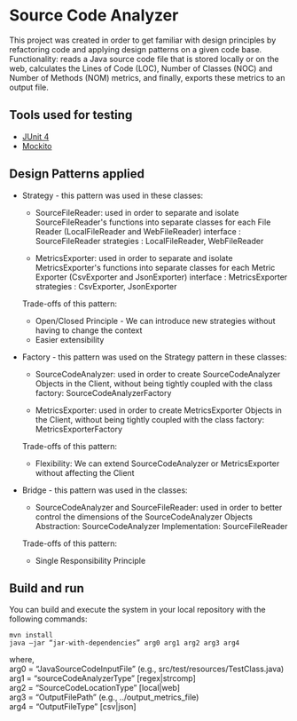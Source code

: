 # Source Code Analyzer
This project was created in order to get familiar with design principles by refactoring code and applying design patterns on a given code base.
Functionality: reads a Java source code file that is stored locally or on the web, calculates the Lines of Code (LOC), Number of Classes (NOC) and Number of Methods (NOM) metrics, and finally, exports these metrics to an output file.

## Tools used for testing
- [JUnit 4](https://junit.org/junit4/)
- [Mockito](https://site.mockito.org/)

## Design Patterns applied
- Strategy - this pattern was used in these classes:
	- SourceFileReader: used in order to separate and isolate SourceFileReader's functions into separate classes for each File Reader (LocalFileReader and WebFileReader)
	interface : SourceFileReader
	strategies : LocalFileReader, WebFileReader

	- MetricsExporter: used in order to separate and isolate MetricsExporter's functions into separate classes for each Metric Exporter (CsvExporter and JsonExporter)
	interface : MetricsExporter
	strategies : CsvExporter, JsonExporter

	Trade-offs of this pattern:
	- Open/Closed Principle - We can introduce new strategies without having to change the context
	- Easier extensibility

- Factory - this pattern was used on the Strategy pattern in these classes:
	- SourceCodeAnalyzer: used in order to create SourceCodeAnalyzer Objects in the Client, without being tightly coupled with the class
	factory: SourceCodeAnalyzerFactory

	- MetricsExporter: used in order to create MetricsExporter Objects in the Client, without being tightly coupled with the class
	factory: MetricsExporterFactory

	Trade-offs of this pattern:
	- Flexibility: We can extend SourceCodeAnalyzer or MetricsExporter without affecting the Client

- Bridge - this pattern was used in the classes:
	- SourceCodeAnalyzer and SourceFileReader: used in order to better control the dimensions of the SourceCodeAnalyzer Objects
	Abstraction: SourceCodeAnalyzer
	Implementation: SourceFileReader

	Trade-offs of this pattern:
	- Single Responsibility Principle

## Build and run
You can build and execute the system in your local repository with the following commands:
```
mvn install
java –jar “jar-with-dependencies” arg0 arg1 arg2 arg3 arg4
```
where,  
arg0 = “JavaSourceCodeInputFile” (e.g., src/test/resources/TestClass.java)  
arg1 = “sourceCodeAnalyzerType” [regex|strcomp]  
arg2 = “SourceCodeLocationType” [local|web]  
arg3 = “OutputFilePath” (e.g., ../output_metrics_file)  
arg4 = “OutputFileType” [csv|json]  

